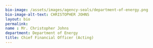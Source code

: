```yaml
---
bio-image: /assets/images/agency-seals/department-of-energy.png
bio-image-alt-text: CHRISTOPHER JOHNS
layout: bio
permalink: 
name : Mr. Christopher Johns
department: Department of Energy
title: Chief Financial Officer (Acting)
---
```

